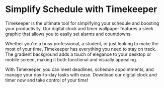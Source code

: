 <!--font:Montserrat-->

# Simplify Schedule with Timekeeper

Timekeeper is the ultimate tool for simplifying your schedule and boosting your productivity. Our digital clock and timer wallpaper features a sleek graphic that allows you to easily set alarms and countdowns.

Whether you're a busy professional, a student, or just looking to make the most of your time, Timekeeper has everything you need to stay on track. The gradient background adds a touch of elegance to your desktop or mobile screen, making it both functional and visually appealing.

With Timekeeper, you can meet deadlines, schedule appointments, and manage your day-to-day tasks with ease. Download our digital clock and timer now and take control of your time!

<!--

Write me markdown content of website with wallpaper:

"A wallpaper featuring a simple graphic of a digital clock or timer, with space for setting alarms and countdowns, set against a gradient background."

The header of the page should not be copy of the text but rather a real content of the website which is using this wallpaper.


---


# Timekeeper Wallpaper

Enhance your productivity and time management skills with our Timekeeper wallpaper. Featuring a minimalist digital clock or timer graphic, this wallpaper provides ample space for setting alarms and countdowns, helping you stay on top of your schedule.

The gradient background adds a touch of elegance to your desktop or mobile screen, making it both functional and aesthetically pleasing. Download the Timekeeper wallpaper now and take control of your time!


---


Heading should not include word "wallpaper". The website should not be about the wallpaper itself, wallpaper is just a related background, rewrite whole content.


---


# Timekeeper: Boost Your Productivity with Our Digital Clock and Timer

Welcome to Timekeeper, your ultimate tool for time management and productivity. Our digital clock and timer wallpaper features a simple yet elegant graphic, designed to help you stay on top of your schedule.

With ample space for setting alarms and countdowns, our Timekeeper wallpaper is perfect for busy professionals, students, or anyone who wants to make the most of their time. The gradient background adds a touch of style to your desktop or mobile screen, making it both functional and visually appealing.

Whether you need to meet deadlines, schedule appointments, or simply manage your day-to-day tasks, Timekeeper has got you covered. Download our digital clock and timer now and take control of your time!


---


Heading is too long, rewrite whole content.


---


# Timekeeper: Simplify Your Schedule with Our Digital Clock and Timer

Timekeeper is the ultimate tool for simplifying your schedule and boosting your productivity. Our digital clock and timer wallpaper features a sleek graphic that allows you to easily set alarms and countdowns.

Whether you're a busy professional, a student, or just looking to make the most of your time, Timekeeper has everything you need to stay on track. The gradient background adds a touch of elegance to your desktop or mobile screen, making it both functional and visually appealing.

With Timekeeper, you can meet deadlines, schedule appointments, and manage your day-to-day tasks with ease. Download our digital clock and timer now and take control of your time!


---


Heading is too long, rewrite whole content.


---


# Simplify Your Schedule with Timekeeper's Digital Clock and Timer

Timekeeper is the ultimate tool for simplifying your schedule and boosting your productivity. Our digital clock and timer wallpaper features a sleek graphic that allows you to easily set alarms and countdowns.

Whether you're a busy professional, a student, or just looking to make the most of your time, Timekeeper has everything you need to stay on track. The gradient background adds a touch of elegance to your desktop or mobile screen, making it both functional and visually appealing.

With Timekeeper, you can meet deadlines, schedule appointments, and manage your day-to-day tasks with ease. Download our digital clock and timer now and take control of your time!


---


Write me a Google font which is best fitting for the website.

Pick from the list:
- Playfair Display
- Lobster
- Raleway
- Orbitron
- Open Sans
- Inter
- Alegreya
- Lato
- Exo 2
- Poppins
- Futura
- Roboto
- Dancing Script
- IBM Plex Sans
- Montserrat
- Great Vibes
- Barlow Condensed


Write just the font name nothing else.


---


I would recommend using the "Montserrat" font for the website.

-->
